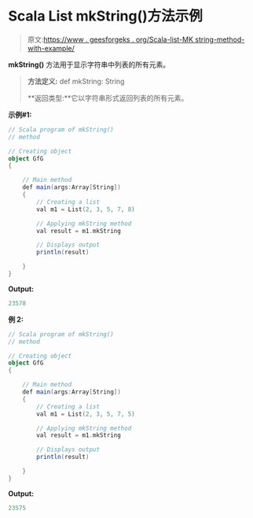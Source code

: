 # Scala List mkString()方法示例

> 原文:[https://www . geesforgeks . org/Scala-list-MK string-method-with-example/](https://www.geeksforgeeks.org/scala-list-mkstring-method-with-example/)

**mkString()** 方法用于显示字符串中列表的所有元素。

> **方法定义:** def mkString: String
> 
> **返回类型:**它以字符串形式返回列表的所有元素。

**示例#1:**

```scala
// Scala program of mkString()
// method

// Creating object
object GfG
{ 

    // Main method
    def main(args:Array[String])
    {
        // Creating a list
        val m1 = List(2, 3, 5, 7, 8)

        // Applying mkString method
        val result = m1.mkString

        // Displays output
        println(result)

    }
} 

```

**Output:**

```scala
23578

```

**例 2:**

```scala
// Scala program of mkString()
// method

// Creating object
object GfG
{ 

    // Main method
    def main(args:Array[String])
    {
        // Creating a list
        val m1 = List(2, 3, 5, 7, 5)

        // Applying mkString method
        val result = m1.mkString

        // Displays output
        println(result)

    }
} 
```

**Output:**

```scala
23575

```